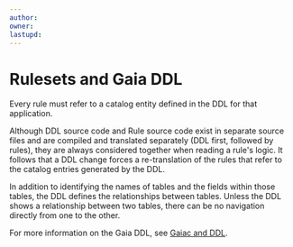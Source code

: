 ```yaml
---
author: 
owner: 
lastupd:
---
```


# Rulesets and Gaia DDL

Every rule must refer to a catalog entity defined in the DDL for that application.

Although DDL source code and Rule source code exist in separate source files and are compiled and translated separately (DDL first, followed by rules), they are always considered together when reading a rule's logic. It follows that a DDL change forces a re-translation of the rules that refer to the catalog entries generated by the DDL.

In addition to identifying the names of tables and the fields within those tables, the DDL defines the relationships between tables. Unless the DDL shows a relationship between two tables, there can be no navigation directly from one to the other.

For more information on the Gaia DDL, see [Gaiac and DDL](gaiac-ddl.md).
